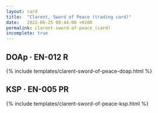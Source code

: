 ```yaml
---
layout: card
title:  "Clarent, Sword of Peace (trading card)"
date:   2022-06-25 08:44:00 +0100
permalink: clarent-sword-of-peace_(card)
incomplete: true
---
```


## DOAp &middot; EN-012 R

{% include templates/clarent-sword-of-peace-doap.html %}


## KSP &middot; EN-005 PR

{% include templates/clarent-sword-of-peace-ksp.html %}
